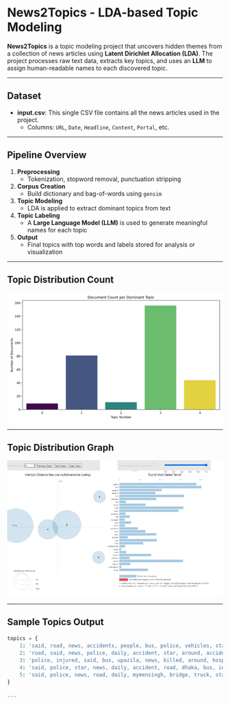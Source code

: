 # News2Topics - LDA-based Topic Modeling

**News2Topics** is a topic modeling project that uncovers hidden themes from a collection of news articles using **Latent Dirichlet Allocation (LDA)**. The project processes raw text data, extracts key topics, and uses an **LLM** to assign human-readable names to each discovered topic.

---

## Dataset

- **input.csv**: This single CSV file contains all the news articles used in the project.
    - Columns: `URL`, `Date`, `Headline`, `Content`, `Portal`, etc.

---

## Pipeline Overview

1. **Preprocessing**
   - Tokenization, stopword removal, punctuation stripping
2. **Corpus Creation**
   - Build dictionary and bag-of-words using `gensim`
3. **Topic Modeling**
   - LDA is applied to extract dominant topics from text
4. **Topic Labeling**
   - A **Large Language Model (LLM)** is used to generate meaningful names for each topic
5. **Output**
   - Final topics with top words and labels stored for analysis or visualization



---
## Topic Distribution Count
<img src="dominant_topic_distribution.png" alt="Topic Distribution" width="800" />

---
## Topic Distribution Graph 
<img src="Graph.png" alt="Topic Distribution" width="800" />

---

## Sample Topics Output

```python
topics = { 
    1: 'said, road, news, accidents, people, bus, police, vehicles, star, daily',
    2: 'road, said, news, police, daily, accident, star, around, accidents, also',
    3: 'police, injured, said, bus, upazila, news, killed, around, hospital, people',
    4: 'said, police, star, news, daily, accident, road, dhaka, bus, injured',
    5: 'said, police, news, road, daily, mymensingh, bridge, truck, star, bangladesh',
}

---


